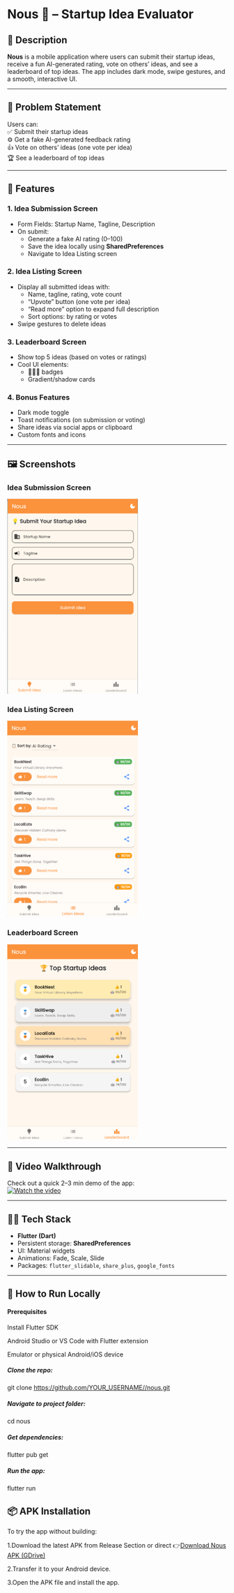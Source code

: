 # Nous 🚀 – Startup Idea Evaluator

## 📌 Description
**Nous** is a mobile application where users can submit their startup ideas, receive a fun AI-generated rating, vote on others’ ideas, and see a leaderboard of top ideas. The app includes dark mode, swipe gestures, and a smooth, interactive UI.  

---

## 🧠 Problem Statement
Users can:  
✅ Submit their startup ideas  
⚙️ Get a fake AI-generated feedback rating  
👍 Vote on others’ ideas (one vote per idea)  
🏆 See a leaderboard of top ideas  

---

## 🧱 Features

### 1. Idea Submission Screen
- Form Fields: Startup Name, Tagline, Description  
- On submit:
  - Generate a fake AI rating (0–100)
  - Save the idea locally using **SharedPreferences**
  - Navigate to Idea Listing screen  

### 2. Idea Listing Screen
- Display all submitted ideas with:
  - Name, tagline, rating, vote count
  - “Upvote” button (one vote per idea)
  - “Read more” option to expand full description
  - Sort options: by rating or votes
- Swipe gestures to delete ideas  

### 3. Leaderboard Screen
- Show top 5 ideas (based on votes or ratings)
- Cool UI elements:
  - 🥇🥈🥉 badges
  - Gradient/shadow cards
 

### 4. Bonus Features
- Dark mode toggle  
- Toast notifications (on submission or voting)  
- Share ideas via social apps or clipboard  
- Custom fonts and icons  

---

## 🖼 Screenshots

### Idea Submission Screen
<img src="screenshots/MainScreen.png" width="300" alt="Idea Submission Screen">

### Idea Listing Screen
<img src="screenshots/ListenIdea.png" width="300" alt="Idea Listing Screen">

### Leaderboard Screen
<img src="screenshots/Leadboard.png" width="300" alt="Leaderboard Screen">

---

## 🎥 Video Walkthrough
Check out a quick 2–3 min demo of the app:  
<a href="https://youtu.be/9R3wrf1I1CA" target="_blank">
  <img src="https://img.youtube.com/vi/9R3wrf1I1CA/hqdefault.jpg" width="200" alt="Watch the video">
</a> 

---

## 🧑‍💻 Tech Stack
- **Flutter (Dart)**  
- Persistent storage: **SharedPreferences**  
- UI: Material widgets  
- Animations: Fade, Scale, Slide  
- Packages: `flutter_slidable`, `share_plus`, `google_fonts`  

---

## 🚀 How to Run Locally
#### Prerequisites

Install Flutter SDK

Android Studio or VS Code with Flutter extension

Emulator or physical Android/iOS device


##### Clone the repo:
git clone https://github.com/YOUR_USERNAME//nous.git

##### Navigate to project folder:
cd nous

##### Get dependencies:
flutter pub get

##### Run the app:
flutter run

## 📦 APK Installation

To try the app without building:

1.Download the latest APK from Release Section or direct 👉[Download Nous APK (GDrive)](https://drive.google.com/file/d/1YnKJn6uTOcQwPDmiJw1CnP1YSrEdlKIL/view?usp=drive_link)

2.Transfer it to your Android device.

3.Open the APK file and install the app.




